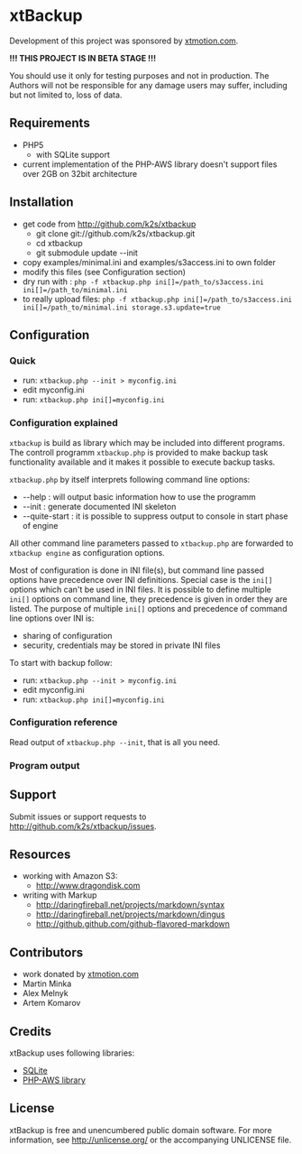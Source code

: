 xtBackup
========

Development of this project was sponsored by [xtmotion.com](http://www.xtmotion.com).

**!!! THIS PROJECT IS IN BETA STAGE !!!**

You should use it only for testing purposes and not in production.
The Authors will not be responsible for any damage users may suffer, including but not limited to, loss of data.

Requirements
------------

* PHP5
  * with SQLite support
* current implementation of the PHP-AWS library doesn't support files over 2GB on 32bit architecture

Installation
------------

* get code from <http://github.com/k2s/xtbackup>
  * git clone git://github.com/k2s/xtbackup.git
  * cd xtbackup
  * git submodule update --init
* copy examples/minimal.ini and examples/s3access.ini to own folder
* modify this files (see Configuration section)
* dry run with : `php -f xtbackup.php ini[]=/path_to/s3access.ini ini[]=/path_to/minimal.ini`
* to really upload files: `php -f xtbackup.php ini[]=/path_to/s3access.ini ini[]=/path_to/minimal.ini storage.s3.update=true`

Configuration
-------------

### Quick

* run: `xtbackup.php --init > myconfig.ini`
* edit myconfig.ini
* run: `xtbackup.php ini[]=myconfig.ini`

### Configuration explained

`xtbackup` is build as library which may be included into different programs.
The controll programm `xtbackup.php` is provided to make backup task functionality available and it makes it possible to execute backup tasks.

`xtbackup.php` by itself interprets following command line options:
* --help : will output basic information how to use the programm
* --init : generate documented INI skeleton
* --quite-start : it is possible to suppress output to console in start phase of engine

All other command line parameters passed to `xtbackup.php` are forwarded to `xtbackup engine` as configuration options.

Most of configuration is done in INI file(s), but command line passed options have precedence over INI definitions.
Special case is the `ini[]` options which can't be used in INI files.
It is possible to define multiple `ini[]` options on command line, they precedence is given in order they are listed.
The purpose of multiple `ini[]` options and precedence of command line options over INI is:
* sharing of configuration
* security, credentials may be stored in private INI files

To start with backup follow:

* run: `xtbackup.php --init > myconfig.ini`
* edit myconfig.ini
* run: `xtbackup.php ini[]=myconfig.ini`

### Configuration reference

Read output of `xtbackup.php --init`, that is all you need.

### Program output


Support
-------

Submit issues or support requests to <http://github.com/k2s/xtbackup/issues>.

Resources
---------

* working with Amazon S3:
  * <http://www.dragondisk.com>
* writing with Markup
  * <http://daringfireball.net/projects/markdown/syntax>
  * <http://daringfireball.net/projects/markdown/dingus>
  * <http://github.github.com/github-flavored-markdown>

Contributors
------------

* work donated by [xtmotion.com](http://www.xtmotion.com)
* Martin Minka
* Alex Melnyk
* Artem Komarov

Credits
-------

xtBackup uses following libraries:

* [SQLite](http://www.sqlite.org/)
* [PHP-AWS library](http://github.com/tylerhall/php-aws/)

License
-------

xtBackup is free and unencumbered public domain software. For more information, see http://unlicense.org/ or the accompanying UNLICENSE file.